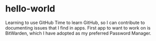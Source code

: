# hello-world
Learning to use GitHub
Time to learn GitHub, so I can contribute to documenting issues that I find in apps.
First app to want to work on is BitWarden, which I have adopted as my preferred Password Manager.
